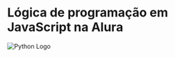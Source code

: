 # Lógica de programação em JavaScript na Alura

<img src="https://www.alura.com.br/assets/img/alura-share.1720710817.png" alt="Python Logo" />
